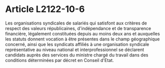 # Article L2122-10-6

 

Les organisations syndicales de salariés qui satisfont aux critères de respect des valeurs républicaines, d'indépendance et de transparence financière, légalement constituées depuis au moins deux ans et auxquelles les statuts donnent vocation à être présentes dans le champ géographique concerné, ainsi que les syndicats affiliés à une organisation syndicale représentative au niveau national et interprofessionnel se déclarent candidats auprès des services du ministre chargé du travail dans des conditions déterminées par décret en Conseil d'Etat.